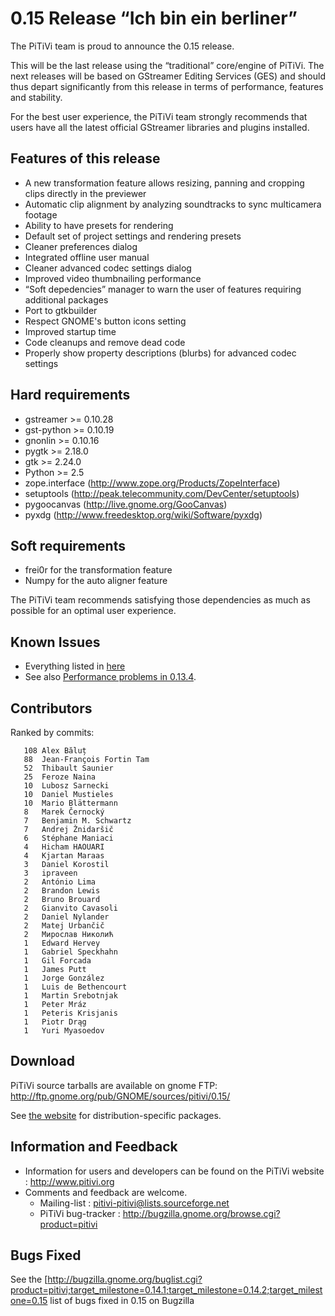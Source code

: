 # 0.15 Release “Ich bin ein berliner”

The PiTiVi team is proud to announce the 0.15 release.

This will be the last release using the “traditional” core/engine of
PiTiVi. The next releases will be based on GStreamer Editing Services
(GES) and should thus depart significantly from this release in terms of
performance, features and stability.

For the best user experience, the PiTiVi team strongly recommends that
users have all the latest official GStreamer libraries and plugins
installed.

## Features of this release

-   A new transformation feature allows resizing, panning and cropping
    clips directly in the previewer
-   Automatic clip alignment by analyzing soundtracks to sync
    multicamera footage
-   Ability to have presets for rendering
-   Default set of project settings and rendering presets
-   Cleaner preferences dialog
-   Integrated offline user manual
-   Cleaner advanced codec settings dialog
-   Improved video thumbnailing performance
-   “Soft depedencies” manager to warn the user of features requiring
    additional packages
-   Port to gtkbuilder
-   Respect GNOME's button icons setting
-   Improved startup time
-   Code cleanups and remove dead code
-   Properly show property descriptions (blurbs) for advanced codec
    settings

## Hard requirements

-   gstreamer &gt;= 0.10.28
-   gst-python &gt;= 0.10.19
-   gnonlin &gt;= 0.10.16
-   pygtk &gt;= 2.18.0
-   gtk &gt;= 2.24.0
-   Python &gt;= 2.5
-   zope.interface (http://www.zope.org/Products/ZopeInterface)
-   setuptools (http://peak.telecommunity.com/DevCenter/setuptools)
-   pygoocanvas (http://live.gnome.org/GooCanvas)
-   pyxdg (http://www.freedesktop.org/wiki/Software/pyxdg)

## Soft requirements

-   frei0r for the transformation feature
-   Numpy for the auto aligner feature

The PiTiVi team recommends satisfying those dependencies as much as
possible for an optimal user experience.

## Known Issues

-   Everything listed in
    [here](https://bugzilla.gnome.org/buglist.cgi?query_format=advanced;bug_status=NEW;bug_status=ASSIGNED;bug_status=REOPENED;version=0.15;product=pitivi)
-   See also [Performance problems in
    0.13.4](Performance_problems_in_0.13.4.md).

## Contributors

Ranked by commits:

`   108 Alex Băluț`\
`   88  Jean-François Fortin Tam`\
`   52  Thibault Saunier`\
`   25  Feroze Naina`\
`   10  Lubosz Sarnecki`\
`   10  Daniel Mustieles`\
`   10  Mario Blättermann`\
`   8   Marek Černocký`\
`   7   Benjamin M. Schwartz`\
`   7   Andrej Žnidaršič`\
`   6   Stéphane Maniaci`\
`   4   Hicham HAOUARI`\
`   4   Kjartan Maraas`\
`   3   Daniel Korostil`\
`   3   ipraveen`\
`   2   António Lima`\
`   2   Brandon Lewis`\
`   2   Bruno Brouard`\
`   2   Gianvito Cavasoli`\
`   2   Daniel Nylander`\
`   2   Matej Urbančič`\
`   2   Мирослав Николић`\
`   1   Edward Hervey`\
`   1   Gabriel Speckhahn`\
`   1   Gil Forcada`\
`   1   James Putt`\
`   1   Jorge González`\
`   1   Luis de Bethencourt`\
`   1   Martin Srebotnjak`\
`   1   Peter Mráz`\
`   1   Peteris Krisjanis`\
`   1   Piotr Drąg`\
`   1   Yuri Myasoedov`

## Download

PiTiVi source tarballs are available on gnome FTP:
<http://ftp.gnome.org/pub/GNOME/sources/pitivi/0.15/>

See [the website](http://www.pitivi.org) for distribution-specific
packages.

## Information and Feedback

-   Information for users and developers can be found on the PiTiVi
    website : <http://www.pitivi.org>
-   Comments and feedback are welcome.
    -   Mailing-list : pitivi-pitivi@lists.sourceforge.net
    -   PiTiVi bug-tracker :
        <http://bugzilla.gnome.org/browse.cgi?product=pitivi>

## Bugs Fixed

See the
\[<http://bugzilla.gnome.org/buglist.cgi?product=pitivi;target_milestone=0.14.1;target_milestone=0.14.2;target_milestone=0.15>
list of bugs fixed in 0.15 on Bugzilla
